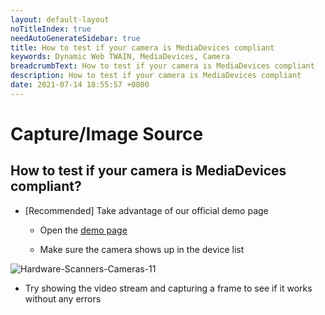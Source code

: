```yaml
---
layout: default-layout
noTitleIndex: true
needAutoGenerateSidebar: true
title: How to test if your camera is MediaDevices compliant
keywords: Dynamic Web TWAIN, MediaDevices, Camera
breadcrumbText: How to test if your camera is MediaDevices compliant
description: How to test if your camera is MediaDevices compliant
date: 2021-07-14 18:55:57 +0800
---
```


# Capture/Image Source

## How to test if your camera is MediaDevices compliant?

- [Recommended] Take advantage of our official demo page

  - Open the <a href="https://demo.dynamsoft.com/Samples/dwt/Pure-JS-Solution/PureJSSolution.html?utm_source=dwtdocs" target="_blank">demo page</a>

  - Make sure the camera shows up in the device list

![Hardware-Scanners-Cameras-11](/assets/imgs/Hardware-Scanners-Cameras-11.png)

- Try showing the video stream and capturing a frame to see if it works without any errors
